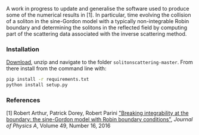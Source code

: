 A work in progress to update and generalise the software used to produce some of the numerical results in [1]. 
In particular, time evolving the collision of a soliton in the sine-Gordon model with a typically non-integrable Robin boundary 
and determining the solitons in the reflected field by computing part of the scattering data associated with the inverse scattering method.
 
 ### Installation
 [Download](https://github.com/rparini/solitonscattering/archive/master.zip), unzip and navigate to the folder `solitonscattering-master`.
 From there install from the command line with:
 ```bash
 pip install -r requirements.txt
 python install setup.py
 ``` 

### References
[1] Robert Arthur, Patrick Dorey, Robert Parini ["Breaking integrability at the boundary: the sine-Gordon model with Robin boundary conditions"](https://arxiv.org/abs/1509.08448), *Journal of Physics A*, Volume 49, Number 16, 2016
